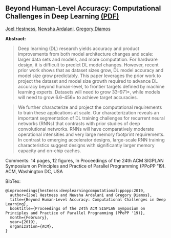 ## Beyond Human-Level Accuracy: Computational Challenges in Deep Learning [(PDF)](https://github.com/baidu-research/catamount/edit/dev_add_ppopp_paper/reference/ppopp_2019_paper/PPoPP_2019_Projecting_Deep_Learning_Hardware_Requirements_Final.pdf)

[Joel Hestness](https://arxiv.org/search/cs?searchtype=author&query=Hestness%2C+J), [Newsha Ardalani](https://arxiv.org/search/cs?searchtype=author&query=Ardalani%2C+N), [Gregory Diamos](https://arxiv.org/search/cs?searchtype=author&query=Diamos%2C+G)

__Abstract:__
> Deep learning (DL) research yields accuracy and product improvements from both model architecture changes and scale: larger data sets and models, and more computation. For hardware design, it is difficult to predict DL model changes. However, recent prior work shows that as dataset sizes grow, DL model accuracy and model size grow predictably. This paper leverages the prior work to project the dataset and model size growth required to advance DL accuracy beyond human-level, to frontier targets defined by machine learning experts. Datasets will need to grow 33–971×, while models will need to grow 6.6–456× to achieve target accuracies.

> We further characterize and project the computational requirements to train these applications at scale. Our characterization reveals an important segmentation of DL training challenges for recurrent neural networks (RNNs) that contrasts with prior studies of deep convolutional networks. RNNs will have comparatively moderate operational intensities and very large memory footprint requirements. In contrast to emerging accelerator designs, large-scale RNN training characteristics suggest designs with significantly larger memory capacity and on-chip caches.

Comments: 14 pages, 12 figures, In Proceedings of the 24th ACM SIGPLAN Symposium on Principles and Practice of Parallel Programming (PPoPP '19). ACM, Washington DC, USA

BibTex:
```
@inproceedings{hestness:deeplearningcomputational:ppopp:2019,
  author={Joel Hestness and Newsha Ardalani and Gregory Diamos},
  title={Beyond Human-Level Accuracy: Computational Challenges in Deep Learning},
  booktitle={Proceedings of the 24th ACM SIGPLAN Symposium on Principles and Practice of Parallel Programming (PPoPP '19)},
  month={February},
  year={2019},
  organization={ACM},
}
```
